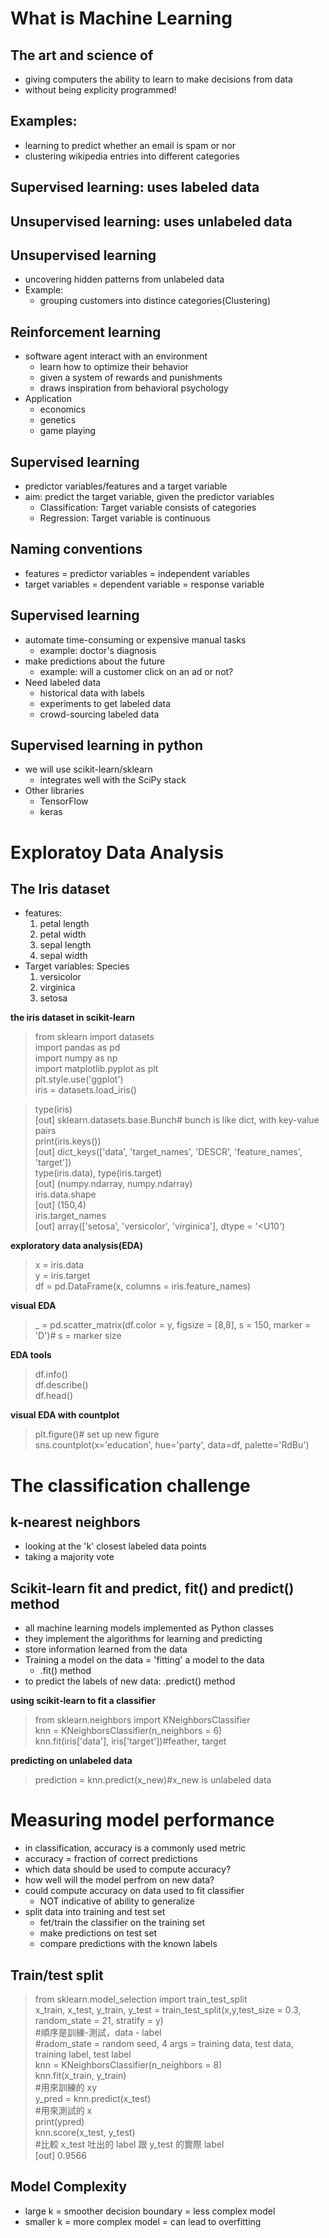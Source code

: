 # What is Machine Learning
## The art and science of 
- giving computers the ability to learn to make decisions from data
- without being explicity programmed!
## Examples:
- learning to predict whether an email is spam or nor
- clustering wikipedia entries into different categories
## Supervised learning: uses labeled data
## Unsupervised learning: uses unlabeled data

## Unsupervised learning
- uncovering hidden patterns from unlabeled data
- Example:
  - grouping customers into distince categories(Clustering)

## Reinforcement learning
- software agent interact with an environment
  - learn how to optimize their behavior
  - given a system of rewards and punishments
  - draws inspiration from behavioral psychology
- Application
  - economics
  - genetics
  - game playing

## Supervised learning
- predictor variables/features and a target variable
- aim: predict the target variable, given the predictor variables
  - Classification: Target variable consists of categories
  - Regression: Target variable is continuous

## Naming conventions
- features = predictor variables = independent variables
- target variables = dependent variable = response variable

## Supervised learning
- automate time-consuming or expensive manual tasks
  - example: doctor's diagnosis
- make predictions about the future
  - example: will a customer click on an ad or not?
- Need labeled data
  - historical data with labels
  - experiments to get labeled data
  - crowd-sourcing labeled data

## Supervised learning in python
- we will use scikit-learn/sklearn
  - integrates well with the SciPy stack
- Other libraries
  - TensorFlow
  - keras

# Exploratoy Data Analysis
## The Iris dataset
- features:
  1. petal length
  2. petal width
  3. sepal length
  4. sepal width
- Target variables: Species
  1. versicolor
  2. virginica
  3. setosa

__the iris dataset in scikit-learn__
> from sklearn import datasets  
> import pandas as pd  
> import numpy as np  
> import matplotlib.pyplot as plt  
> plt.style.use('ggplot')  
> iris = datasets.load_iris()  


> type(iris)  
> [out] sklearn.datasets.base.Bunch# bunch is like dict, with key-value pairs  
> print(iris.keys())  
> [out] dict_keys(['data', 'target_names', 'DESCR', 'feature_names', 'target'])  
> type(iris.data), type(iris.target)  
> [out] (numpy.ndarray, numpy.ndarray)  
> iris.data.shape  
> [out] (150,4)  
> iris.target_names  
> [out] array(['setosa', 'versicolor', 'virginica'], dtype = '<U10')

__exploratory data analysis(EDA)__
> x = iris.data  
> y = iris.target  
> df = pd.DataFrame(x, columns = iris.feature_names)  

__visual EDA__
> _ = pd.scatter_matrix(df.color = y, figsize = [8,8], s = 150, marker = 'D')# s = marker size  

__EDA tools__
> df.info()  
> df.describe()  
> df.head()
> 
__visual EDA with countplot__
> plt.figure()# set up new figure  
> sns.countplot(x='education', hue='party', data=df, palette='RdBu')

# The classification challenge
## k-nearest neighbors
- looking at the 'k' closest labeled data points
- taking a majority vote

## Scikit-learn fit and predict, fit() and predict() method
- all machine learning models implemented as Python classes
-  they implement the algorithms for learning and predicting
-  store information learned from the data
- Training a model on the data = 'fitting' a model to the data
  - .fit() method
- to predict the labels of new data: .predict() method

__using scikit-learn to fit a classifier__
> from sklearn.neighbors import KNeighborsClassifier  
> knn = KNeighborsClassifier(n_neighbors = 6)  
> knn.fit(iris['data'], iris['target'])#feather, target

__predicting on unlabeled data__
> prediction = knn.predict(x_new)#x_new is unlabeled data  

# Measuring model performance
- in classification, accuracy is a commonly used metric
- accuracy = fraction of correct predictions
- which data should be used to compute accuracy?
- how well will the model perfrom on new data?
- could compute accuracy on data used to fit classifier
  - NOT indicative of ability to generalize
- split data into training and test set
  - fet/train the classifier on the training set
  - make predictions on test set
  - compare predictions with the known labels

## Train/test split
> from sklearn.model_selection import train_test_split  
> x_train, x_test, y_train, y_test = train_test_split(x,y,test_size = 0.3, random_state = 21, stratify = y)  
> #順序是訓練-測試，data - label  
> #radom_state = random seed, 4 args = training data, test data, training label, test label   
> knn = KNeighborsClassifier(n_neighbors = 8)  
> knn.fit(x_train, y_train)  
> #用來訓練的 xy  
> y_pred = knn.predict(x_test)  
> #用來測試的 x  
> print(ypred)  
> knn.score(x_test, y_test)  
> #比較 x_test 吐出的 label 跟 y_test 的實際 label  
> [out] 0.9566

## Model Complexity
- large k = smoother decision boundary = less complex model
- smaller k = more complex model = can lead to overfitting